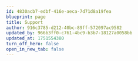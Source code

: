 ```yaml
---
id: 4830acb7-edbf-416e-aeca-7d71d8a19fea
blueprint: page
title: Support
author: 916c3785-d212-40bc-89ff-572097ac9582
updated_by: 966b3ff0-c761-4bc9-b3b7-18127a0058bb
updated_at: 1751554380
turn_off_hero: false
open_in_new_tab: false
---
```

